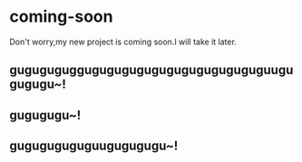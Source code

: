 # coming-soon
Don't worry,my new project is coming soon.I will take it later.
## gugugugugguguguguguguguguguguguguguugugugugu~!
## gugugugu~!
## guguguguguguugugugugu~!
